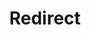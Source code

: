 ﻿---
layout: src/layouts/Redirect.astro
title: Redirect
redirect: https://yamldoc.liuyan.wang/docs/runbooks/runbook-examples/routine
pubDate:  2023-01-01
navSearch: false
navSitemap: false
navMenu: false
---
